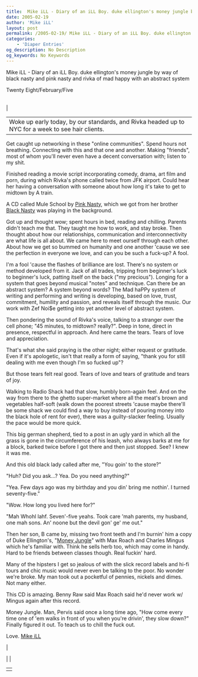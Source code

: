 ```yaml
---
title:  Mike iLL - Diary of an iLL Boy. duke ellington's money jungle by way of black nasty and pink nasty and rivka of mad happy with an abstract system
date: 2005-02-19
author: 'Mike iLL'
layout: post
permalink: /2005-02-19/ Mike iLL - Diary of an iLL Boy. duke ellington's money jungle by way of black nasty and pink nasty and rivka of mad happy with an abstract system
categories:
    - 'Diaper Entries'
og_description: No Description
og_keywords: No Keywords
---
```

<style>
body {
  background-color: ;
  color: ;
}
a {
  color: ;
}
a:active {
  color: ;
}
a:visited {
  color: ;
}
</style>

   Mike iLL - Diary of an iLL Boy. duke ellington's money jungle by way of black nasty and pink nasty and rivka of mad happy with an abstract system  
<!--
google\_ad\_client = "pub-7092652543555559";
google\_alternate\_ad\_url = "http://www.obliteration.com/O\_site/thought/Mikeb/click.htm";
google\_ad\_width = 120;
google\_ad\_height = 600;
google\_ad\_format = "120x600\_as";
google\_ad\_channel ="";
google\_ad\_type = "text";
google\_color\_border = ["F9DFF9","DFF2FD","B0E0E6"];
google\_color\_bg = ["F9DFF9","DFF2FD","FFFFFF"];
google\_color\_link = ["0000CC","0000CC","000000"];
google\_color\_url = ["008000","008000","336699"];
google\_color\_text = ["000000","000000","333333"];
//-->
 

Twenty Eight/February/Five


|  |  |  |
| --- | --- | --- |
| 

|  |
| --- |
| Woke up early today, by our standards, and Rivka headed up to NYC for a week to see hair clients.

 Get caught up networking in these "online communities". Spend hours not breathing. Connecting with this and that one and another. Making "friends", most of whom you'll never even have a decent conversation with; listen to my shit.

 Finished reading a movie script incorporating comedy, drama, art film and porn, during which Rivka's phone called twice from JFK airport. Could hear her having a conversation with someone about how long it's take to get to midtown by A train.

 A CD called Mule School by [Pink Nasty](http://www.pinknasty.net), which we got from her brother [Black Nasty](http://www.blacknasty.net) was playing in the background.

 Got up and thought wow; spent hours in bed, reading and chilling. Parents didn't teach me that. They taught me how to work, and stay broke. Then thought about how our relationships, communication and interconnectivity are what life is all about. We came here to meet ourself through each other. About how we get so bummed on humanity and one another 'cause we see the perfection in everyone we love, and can you be such a fuck-up? A fool.

 I'm a fool 'cause the flashes of brilliance are lost. There's no system or method developed from it. Jack of all trades, tripping from beginner's luck to beginner's luck, patting itself on the back ("my precious"). Longing for a system that goes beyond musical "notes" and technique. Can there be an abstract system? A system beyond words? The Mad haPPy system of writing and performing and writing is developing, based on love, trust, commitment, humility and passion, and reveals itself through the music. Our work with Zef Noi$e getting into yet another level of abstract system.

 Then pondering the sound of Rivka's voice, talking to a stranger over the cell phone; "45 minutes, to midtown? really?". Deep in tone, direct in presence, respectful in approach. And here came the tears. Tears of love and appreciation.

 That's what she said praying is the other night; either request or gratitude. Even if it's apologetic, isn't that really a form of saying, "thank you for still dealing with me even though I'm so fucked up"?

 But those tears felt real good. Tears of love and tears of gratitude and tears of joy.

 Walking to Radio Shack had that slow, humbly born-again feel. And on the way from there to the ghetto super-market where all the meat's brown and vegetables half-soft (walk down the poorest streets 'cause maybe there'll be some shack we could find a way to buy instead of pouring money into the black hole of rent for ever), there was a guilty-slacker feeling. Usually the pace would be more quick.

 This big german shepherd, tied to a post in an ugly yard in which all the grass is gone in the circumference of his leash, who always barks at me for a block, barked twice before I got there and then just stopped. See? I knew it was me.

 And this old black lady called after me, "You goin' to the store?"

 "Huh? Did you ask...? Yea. Do you need anything?"

 "Yea. Few days ago was my birthday and you din' bring me nothin'. I turned seventy-five."

 "Wow. How long you lived here for?"

 "Mah Whohl lahf. Seven'-five yeahs. Took care 'mah parents, my husband, one mah sons. An' noone but the devil gon' ge' me out."

 Then her son, B came by, missing two front teeth and I'm burnin' him a copy of Duke Ellington's, "[Money Jungle](http://www.bluenote.com/detail.asp?SelectionID=10163)" with Max Roach and Charles Mingus which he's familiar with. Think he sells herb too, which may come in handy. Hard to be friends between classes though. Real fuckin' hard.

 Many of the hipsters I get so jealous of with the slick record labels and hi-fi tours and chic music would never even be talking to the poor. No wonder we're broke. My man took out a pocketful of pennies, nickels and dimes. Not many either.

 This CD is amazing. Benny Raw said Max Roach said he'd never work w/ Mingus again after this record.

 Money Jungle.
Man, Pervis said once a long time ago, "How come every time one of 'em walks in front of you when you're drivin', they slow down?"
Finally figured it out. To teach us to chill the fuck out. 





Love.
[Mike iLL](mailto:mike@obliteration.com)

 |

 | 
 |

   


|  |
| --- |
|   |

   
   
   
   
  

